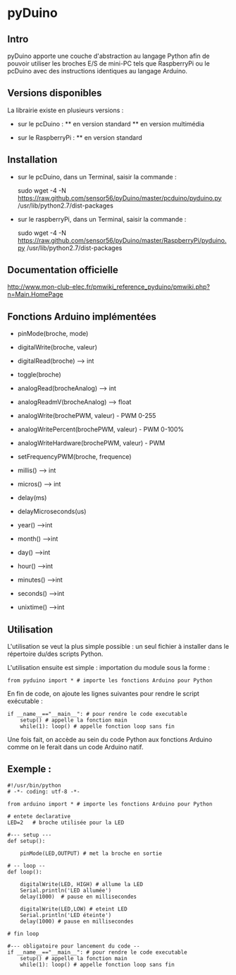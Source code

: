 pyDuino
=======

## Intro

pyDuino apporte une couche d'abstraction au langage Python afin de pouvoir utiliser les broches E/S de mini-PC tels que RaspberryPi ou le pcDuino avec des instructions identiques au langage Arduino. 

## Versions disponibles

La librairie existe en plusieurs versions : 
* sur le pcDuino : 
** en version standard
** en version multimédia

* sur le RaspberryPi : 
** en version standard


## Installation 

* sur le pcDuino, dans un Terminal, saisir la commande : 

	sudo wget -4 -N https://raw.github.com/sensor56/pyDuino/master/pcduino/pyduino.py /usr/lib/python2.7/dist-packages
	
* sur le raspberryPi, dans un Terminal, saisir la commande :

	sudo wget -4 -N https://raw.github.com/sensor56/pyDuino/master/RaspberryPi/pyduino.py /usr/lib/python2.7/dist-packages
	

## Documentation officielle 

http://www.mon-club-elec.fr/pmwiki_reference_pyduino/pmwiki.php?n=Main.HomePage

## Fonctions Arduino implémentées 

* pinMode(broche, mode)
* digitalWrite(broche, valeur)
* digitalRead(broche) --> int
* toggle(broche) 

* analogRead(brocheAnalog) --> int
* analogReadmV(brocheAnalog) --> float 

* analogWrite(brochePWM, valeur) - PWM 0-255
* analogWritePercent(brochePWM, valeur) - PWM 0-100%
* analogWriteHardware(brochePWM, valeur) - PWM
* setFrequencyPWM(broche, frequence) 

* millis() --> int
* micros() --> int
* delay(ms)
* delayMicroseconds(us)
* year() -->int
* month() -->int
* day() -->int
* hour() -->int
* minutes() -->int
* seconds() -->int
* unixtime() -->int 

## Utilisation 

L'utilisation se veut la plus simple possible : un seul fichier à installer dans le répertoire du/des scripts Python.


L'utilisation ensuite est simple : importation du module sous la forme : 
	
	from pyduino import * # importe les fonctions Arduino pour Python 
	
En fin de code, on ajoute les lignes suivantes pour rendre le script exécutable : 

	if __name__=="__main__": # pour rendre le code executable 
  		setup() # appelle la fonction main
		while(1): loop() # appelle fonction loop sans fin
	
	
Une fois fait, on accède au sein du code Python aux fonctions Arduino comme on le ferait dans un code Arduino natif. 

## Exemple : 

	#!/usr/bin/python
	# -*- coding: utf-8 -*-

	from arduino import * # importe les fonctions Arduino pour Python

	# entete declarative
	LED=2   # broche utilisée pour la LED
	
	#--- setup --- 
	def setup():
 	 
		pinMode(LED,OUTPUT) # met la broche en sortie

	# -- loop -- 
	def loop():
	
		digitalWrite(LED, HIGH) # allume la LED
		Serial.println('LED allumée')
		delay(1000)  # pause en millisecondes
		
		digitalWrite(LED,LOW) # eteint LED
		Serial.println('LED éteinte')
		delay(1000) # pause en millisecondes

	# fin loop
	
	#--- obligatoire pour lancement du code -- 
	if __name__=="__main__": # pour rendre le code executable 
		setup() # appelle la fonction main
		while(1): loop() # appelle fonction loop sans fin

